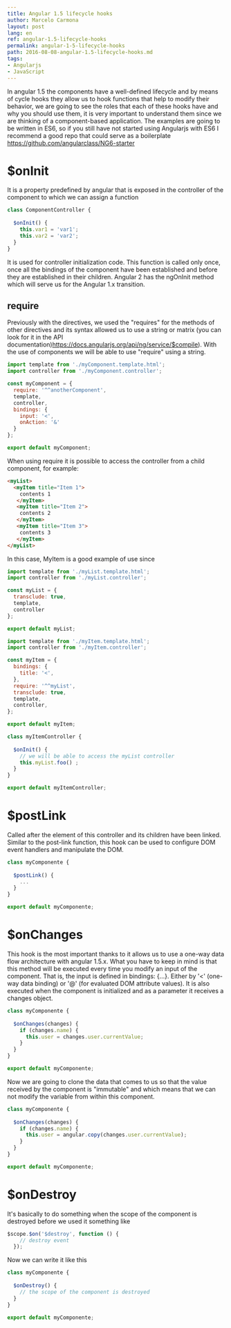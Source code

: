 ```yaml
---
title: Angular 1.5 lifecycle hooks
author: Marcelo Carmona
layout: post
lang: en
ref: angular-1.5-lifecycle-hooks
permalink: angular-1-5-lifecycle-hooks
path: 2016-08-08-angular-1.5-lifecycle-hooks.md
tags:
- Angularjs
- JavaScript
---
```


In angular 1.5 the components have a well-defined lifecycle and by means of cycle hooks they allow us to hook functions that help to modify their behavior, we are going to see the roles that each of these hooks have and why you should use them, it is very important to understand them since we are thinking of a component-based application. The examples are going to be written in ES6, so if you still have not started using Angularjs with ES6 I recommend a good repo that could serve as a boilerplate <a href="https://github.com/angularclass/NG6-starter" target="_blank" > https://github.com/angularclass/NG6-starter</a>

# $onInit
It is a property predefined by angular that is exposed in the controller of the component to which we can assign a function

```javascript
class ComponentController {
  
  $onInit() {
    this.var1 = 'var1';
    this.var2 = 'var2';
  }
}
```

It is used for controller initialization code. 
This function is called only once, once all the bindings of the component have been established and before they are established in their children. 
Angular 2 has the ngOnInit method which will serve us for the Angular 1.x transition.

## require
Previously with the directives, we used the "requires" for the methods of other directives and its syntax allowed us to use a string or matrix (you can look for it in the API documentation)<a href="https://docs.angularjs.org/api/ng/service/$compile" target="_blank">https://docs.angularjs.org/api/ng/service/$compile</a>).
With the use of components we will be able to use "require" using a string.

```javascript
import template from './myComponent.template.html';
import controller from './myComponent.controller';

const myComponent = {
  require: '^^anotherComponent',
  template,
  controller,
  bindings: {
    input: '<',
    onAction: '&'
  }
};

export default myComponent;
```

When using require it is possible to access the controller from a child component, for example:

```html
<myList>
  <myItem title="Item 1">
    contents 1
   </myItem>
   <myItem title="Item 2">
    contents 2
   </myItem>
   <myItem title="Item 3">
    contents 3
   </myItem>
</myList>
```

In this case, MyItem is a good example of use since

```javascript
import template from './myList.template.html';
import controller from './myList.controller';

const myList = {
  transclude: true,
  template,
  controller
};

export default myList;
```

```javascript
import template from './myItem.template.html';
import controller from './myItem.controller';

const myItem = {
  bindings: {
    title: '<',
  },
  require: '^^myList',
  transclude: true,
  template,
  controller,
};

export default myItem;
```

```javascript
class myItemController {
  
  $onInit() {
    // we will be able to access the myList controller
    this.myList.foo() ;
  }
}

export default myItemController;
```

# $postLink
Called after the element of this controller and its children have been linked. Similar to the post-link function, this hook can be used to configure DOM event handlers and manipulate the DOM.

```javascript
class myComponente {
  
  $postLink() {
    ...
  }
}

export default myComponente;
```

# $onChanges
This hook is the most important thanks to it allows us to use a one-way data flow architecture with angular 1.5.x. What you have to keep in mind is that this method will be executed every time you modify an input of the component. That is, the input is defined in bindings: {...}. Either by '<' (one-way data binding) or '@' (for evaluated DOM attribute values). It is also executed when the component is initialized and as a parameter it receives a changes object.

```javascript
class myComponente {
  
  $onChanges(changes) {
    if (changes.name) {
      this.user = changes.user.currentValue;
    }
  }
}

export default myComponente;
```
Now we are going to clone the data that comes to us so that the value received by the component is "immutable" and which means that we can not modify the variable from within this component.

```javascript
class myComponente {
  
  $onChanges(changes) {
    if (changes.name) {
      this.user = angular.copy(changes.user.currentValue);
    }
  }
}

export default myComponente;
```


# $onDestroy
It's basically to do something when the scope of the component is destroyed before we used it something like

```javascript
$scope.$on('$destroy', function () {
    // destroy event
  });
```
Now we can write it like this

```javascript
class myComponente {
  
  $onDestroy() {
    // the scope of the component is destroyed
  }
}

export default myComponente;
```

